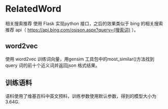 # RelatedWord
相关搜索推荐
使用 Flask 实现python 接口，之后的效果类似于 bing 的相关搜索推荐 api（ https://api.bing.com/osjson.aspx?query={搜索词} ）。
## word2vec
使用 word2vec 训练词向量，用gensim 工具包中的most_similar()方法找到 query 词的前十个近义词并返回json 格式结果。
## 训练语料
语料使用了维基百科中英文预料，训练参数使用默认参数，得到的模型大小为3.64G.
